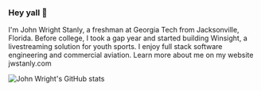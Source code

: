 ### Hey yall 👋

I'm John Wright Stanly, a freshman at Georgia Tech from Jacksonville, Florida. Before college, I took a gap year and started building Winsight, a livestreaming solution for youth sports. I enjoy full stack software engineering and commercial aviation. Learn more about me on my website jwstanly.com

![John Wright's GitHub stats](https://github-readme-stats.vercel.app/api?username=jwstanly&count_private=true&show_icons=true&theme=default)

<!-- ![Top Langs](https://github-readme-stats.vercel.app/api/top-langs/?username=jwstanly&layout=compact) -->
